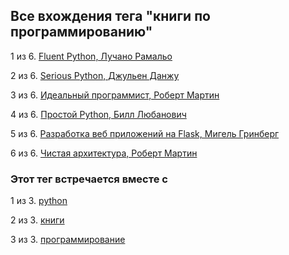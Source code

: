 ## Все вхождения тега "книги по программированию"


1 из 6. [Fluent Python, Лучано Рамальо](./2020-07-12_fluent_python.md)

2 из 6. [Serious Python, Джульен Данжу](./2020-07-12_serious_python.md)

3 из 6. [Идеальный программист, Роберт Мартин](./2020-07-17_idealniy_programmist_martin.md)

4 из 6. [Простой Python, Билл Любанович](./2020-07-12_introducing_python.md)

5 из 6. [Разработка веб приложений на Flask, Мигель Гринберг](./2020-07-12_web_prilozhenia_flask.md)

6 из 6. [Чистая архитектура, Роберт Мартин](./2021-02-28_chistaya_architectura_martin.md)



### Этот тег встречается вместе с


1 из 3. [python](./meta_python.md)

2 из 3. [книги](./meta_knigi.md)

3 из 3. [программирование](./meta_programmirovanie.md)

